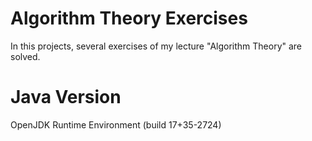 # Algorithm Theory Exercises

In this projects, several exercises of my lecture "Algorithm Theory" are solved.

# Java Version

OpenJDK Runtime Environment (build 17+35-2724)



